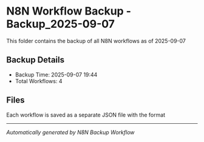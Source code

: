# N8N Workflow Backup - Backup_2025-09-07

This folder contains the backup of all N8N workflows as of 2025-09-07

## Backup Details
- Backup Time: 2025-09-07 19:44
- Total Workflows: 4

## Files
Each workflow is saved as a separate JSON file with the format

---
*Automatically generated by N8N Backup Workflow*